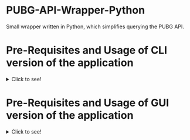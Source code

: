 # PUBG-API-Wrapper-Python
Small wrapper written in Python, which simplifies querying the PUBG API. 

# Pre-Requisites and Usage of CLI version of the application
<details>
   <summary>Click to see!</summary>
   
   1. Make sure to fill out:
      - A valid PUBG Developer `API_TOKEN` - Located in `config/APISettings.py`
      - A valid PUBG Username for `PLAYER_NAME` - Located in `user_settings.py`
      - A valid platform for `PLAYER_PLATFORM` - Located in `user_settings.py`
      - A valid game-mode for `PLAYER_GAME_MODE` - Located in `user_settings.py`
      - A valid integer for `MATCH_INTEGER` - Located in `user_settings.py
      - A valid season per respective platform for `SEASON_VAL` - Located in `user_settings.py`

   2. Executing user_input.py will give you a simple menu in the console, and will ask you to choose out of three different options.
      - 1: Lifetime Stats
      - 2: Season Stats
      - 3: Stats over a number of matches.

   Other than the Pre-Requisites mentioned above, the user has to do nothing else,
   as all the nitty-gritty API calls etc. are abstracted away, for simplicty.

   Usage of CLI version of the application without user_input.py
   Include the following in your script

   ```Python
   from api_interface import API_INTERFACE
   from helper.helperFunctions import regionCheck
   from config.APIConfig import APIConfig
   from config.APISettings import APISetting
   from config import user_settings
   ```

   Having done that, it's pretty simple from here on out.

   ```Python
   ## Sets up authentication header
    _HEADER = APIConfig(APISettings.API_TOKEN.value).setupAuth()

   ## Pulls lifetime stats for a user.
   API_INTERFACE.lifetimeStats(user_settings.PLAYER_NAME, user_settings.PLAYER_PLATFORM, _HEADER, user_settings.PLAYER_GAME_MODE)

   ## Checks the season you chose doesn't need a Region shard, then retrieves user-stats for that season
   regionCheck(user_settings.SEASON_VAL) ## Check if the season needs a Region shard or not
   API_INTERFACE.seasonStats(user_settings.PLAYER_NAME, user_settings.PLAYER_PLATFORM, _HEADER, user_settings.PLAYER_GAME_MODE, user_settings.SEASON_VAL)

   ## Pulls defined amount of matchges from the API for a specific user.
   API_INTERFACE.matchStats(user_settings.PLAYER_NAME, user_settings.PLAYER_PLATFORM, _HEADER, user_settings.MATCH_INTEGER)
   ```
   
</details>
 
# Pre-Requisites and Usage of GUI version of the application
<details>
   <summary>Click to see!</summary>
   
   1. Make sure `GUI` is set to `True` within `config/user_settings.py` 
      * If you want to pre-load settings, fill out the following
         * A valid PUBG Developer `API_TOKEN` - Located in `config/APISettings.py`
         * A valid PUBG Username for `PLAYER_NAME` - Located in `user_settings.py`
         * A valid integer for `MATCH_INTEGER` - Located in `user_settings.py`
   2. Executing `api_interface` will launch the GUI, which looks like below:

   ![GUI](https://i.imgur.com/2I2aXUR.png)

   3. Play around with the settings
   4. Any data this produces will be dumped to `DATA/`, and will be named appropriately.
   
</details>
